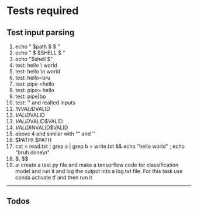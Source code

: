 # Tests required

## Test input parsing

1. echo " $path $ \$ "
2. echo " $ $SHELL \$ "
3. echo "$shell \$"
4. test: hello \ world
5. test: hello \n world
6. test: hello<bru
7. test: pipe <hello
8. test: pipe> hello
9. test: pipe|bp
10. test: '' and realted inputs
11. $INVALID$VALID
12. $VALID$VALID
13. $VALID$VALID$VALID
14. $VALID$INVALID$VALID
15. above 4 and similar with "" and ''
16. $PATH\ $PATH
17. cat < read.txt | grep a | grep b > write.txt && echo "hello world" ; echo "bruh done\n"
18. $, $$
19. ai create a test.py file and make a tensorflow code for classification model and run it and log the output into a log.txt file. For this task use conda activate tf and then run it

---

## Todos
